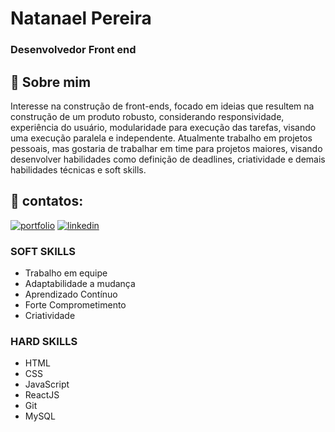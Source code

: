 
# Natanael Pereira
### Desenvolvedor Front end



## 🚀 Sobre mim
Interesse na construção de front-ends,
focado em ideias que resultem na
construção de um produto robusto,
considerando responsividade,
experiência do usuário, modularidade
para execução das tarefas, visando uma
execução paralela e independente.
Atualmente trabalho em projetos
pessoais, mas gostaria de trabalhar em
time para projetos maiores, visando
desenvolver habilidades como definição
de deadlines, criatividade e demais
habilidades técnicas e soft skills.

## 🔗 contatos:
[![portfolio](https://img.shields.io/badge/my_portfolio-000?style=for-the-badge&logo=ko-fi&logoColor=white)](https://dashing-concha-b8fbab.netlify.app/)
[![linkedin](https://img.shields.io/badge/linkedin-0A66C2?style=for-the-badge&logo=linkedin&logoColor=white)](https://www.linkedin.com/in/natanael-pereira-431b002b8/)



###  SOFT SKILLS

- Trabalho em equipe
- Adaptabilidade a mudança
- Aprendizado Contínuo
- Forte Comprometimento
- Criatividade
###  HARD SKILLS
- HTML
- CSS
- JavaScript
- ReactJS
- Git
- MySQL




